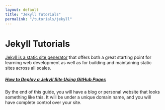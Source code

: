 ```yaml
---
layout: default
title: "Jekyll Tutorials"
permalink: "/tutorials/jekyll"
---
```


<div class="g-5 mb-5">
  <h1>Jekyll Tutorials</h1>
  <p class="fs-5 col-md-8"><a href="https://jekyllrb.com/">Jekyll is a static site generator</a> that offers both a great starting point for learning web development as well as for building and maintaining static sites across all scales.</p>
</div>

<div class="g-5 mb-5">
  <div class="row g-5">
    <div class="col-md-6">
      <h5><a href="/tutorials/jekyll/deploy-jekyll-site-github-pages">How to Deploy a Jekyll Site Using GitHub Pages</a></h5>
      <p>By the end of this guide, you will have a blog or personal website that looks something like this. It will be under a unique domain name, and you will have complete control over your site.</p>
    </div>
  </div>
</div>
